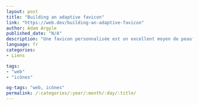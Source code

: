 ```yaml
---
layout: post
title: "Building an adaptive favicon"
link: "https://web.dev/building-an-adaptive-favicon"
author: Adam Argyle
published_date: "N/A"
description: "Une favicon personnalisée est un excellent moyen de peaufiner un projet Web. Il s'affiche dans les onglets du navigateur sur ordinateur, ainsi que dans les lecteurs « Enregistrer pour plus tard », d'autres articles de blog contenant un lien vers votre site, etc. Traditionnellement, cela se faisait avec le type de fichier .ico, mais les navigateurs ont récemment autorisé l'utilisation du format vectoriel SVG. Grâce à l'amélioration progressive, vous pouvez diffuser des favicons .ico bien compatibles et passer à un .svg si disponible."
language: fr
categories:
- Liens

tags:
- "web"
- "icônes"

og-tags: "web, icônes"
permalink: /:categories/:year/:month/:day/:title/
---
```

